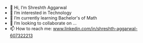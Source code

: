 - 👋 Hi, I’m Shreshth Aggarwal
- 👀 I’m interested in Technology
- 🌱 I’m currently learning Bachelor's of Math
- 💞️ I’m looking to collaborate on ...
- 📫 How to reach me: www.linkedin.com/in/shreshth-aggarwal-607322213

<!---
shreshthagg/shreshthagg is a ✨ special ✨ repository because its `README.md` (this file) appears on your GitHub profile.
You can click the Preview link to take a look at your changes.
--->
